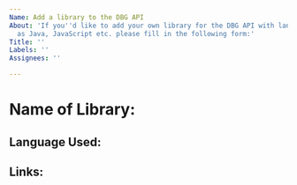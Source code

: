 ```yaml
---
Name: Add a library to the DBG API
About: 'If you''d like to add your own library for the DBG API with languages such
  as Java, JavaScript etc. please fill in the following form:'
Title: ''
Labels: ''
Assignees: ''

---
```


# Name of Library:
## Language Used:
## Links:
